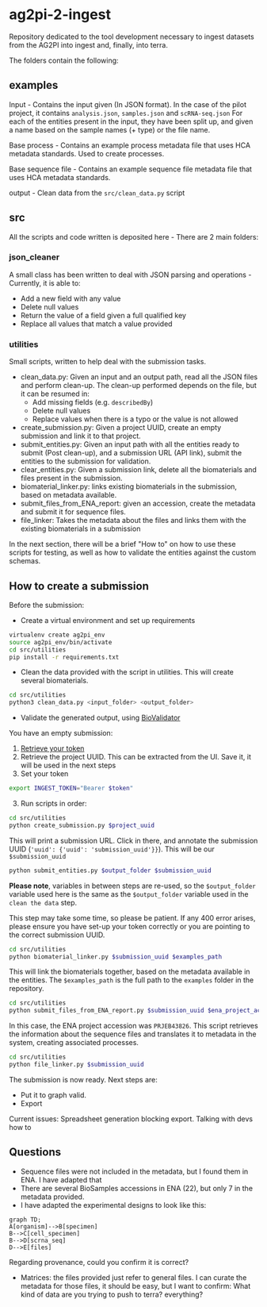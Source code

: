 # ag2pi-2-ingest
Repository dedicated to the tool development necessary to ingest datasets from the AG2PI into ingest and, finally, into terra.

The folders contain the following:

## examples
Input - Contains the input given (In JSON format). In the case of the pilot project, it contains `analysis.json`, `samples.json` and `scRNA-seq.json`
For each of the entities present in the input, they have been split up, and given a name based on the sample names (+ type) or the file name.


Base process - Contains an example process metadata file that uses HCA metadata standards. Used to create processes.

Base sequence file - Contains an example sequence file metadata file that uses HCA metadata standards.

output - Clean data from the `src/clean_data.py` script

## src
All the scripts and code written is deposited here - There are 2 main folders:

### json_cleaner
A small class has been written to deal with JSON parsing and operations - Currently, it is able to:
- Add a new field with any value
- Delete null values
- Return the value of a field given a full qualified key
- Replace all values that match a value provided

### utilities
Small scripts, written to help deal with the submission tasks.

- clean_data.py: Given an input and an output path, read all the JSON files and perform clean-up. The clean-up performed depends on the file, but it can be resumed in:
   * Add missing fields (e.g. `describedBy`)
   * Delete null values
   * Replace values when there is a typo or the value is not allowed
- create_submission.py: Given a project UUID, create an empty submission and link it to that project.
- submit_entities.py: Given an input path with all the entities ready to submit (Post clean-up), and a submission URL (API link), submit the entities to the submission for validation.
- clear_entities.py: Given a submission link, delete all the biomaterials and files present in the submission.
- biomaterial_linker.py: links existing biomaterials in the submission, based on metadata available.
- submit_files_from_ENA_report: given an accession, create the metadata and submit it for sequence files.
- file_linker: Takes the metadata about the files and links them with the existing biomaterials in a submission

In the next section, there will be a brief "How to" on how to use these scripts for testing, as well as how to validate the entities against the custom schemas.

## How to create a submission

Before the submission:
- Create a virtual environment and set up requirements
```bash
virtualenv create ag2pi_env
source ag2pi_env/bin/activate
cd src/utilities
pip install -r requirements.txt 
```

- Clean the data provided with the script in utilities. This will create several biomaterials.

```bash
cd src/utilities
python3 clean_data.py <input_folder> <output_folder>
```

- Validate the generated output, using [BioValidator](https://github.com/elixir-europe/biovalidator)

You have an empty submission:

1. [Retrieve your token](https://ebi-ait.github.io/hca-ebi-dev-team/operations_tasks/api_token.html)
2. Retrieve the project UUID. This can be extracted from the UI. Save it, it will be used in the next steps
3. Set your token
```bash
export INGEST_TOKEN="Bearer $token"
```
3. Run scripts in order:
```bash
cd src/utilities
python create_submission.py $project_uuid
```
This will print a submission URL. Click in there, and annotate the submission UUID (`'uuid': {'uuid': 'submission_uuid'}}`).
This will be our `$submission_uuid`

```bash
python submit_entities.py $output_folder $submission_uuid
```

**Please note**, variables in between steps are re-used, so the `$output_folder` variable used here is the same as the `$output_folder` variable used in the `clean the data` step.

This step may take some time, so please be patient. If any 400 error arises, please ensure you have set-up your token correctly or you are pointing to the correct submission UUID.

```bash
cd src/utilities
python biomaterial_linker.py $submission_uuid $examples_path
```
This will link the biomaterials together, based on the metadata available in the entities. The `$examples_path` is the 
full path to the `examples` folder in the repository.

```bash
cd src/utilities
python submit_files_from_ENA_report.py $submission_uuid $ena_project_accession $examples_path
```

In this case, the ENA project accession was `PRJEB43826`. This script retrieves the information about the sequence files and translates it to metadata in the system, creating associated processes.

```bash
cd src/utilities
python file_linker.py $submission_uuid
```

The submission is now ready. Next steps are:

- Put it to graph valid.
- Export

Current issues: Spreadsheet generation blocking export. Talking with devs how to


## Questions

- Sequence files were not included in the metadata, but I found them in ENA. I have adapted that
- There are several BioSamples accessions in ENA (22), but only 7 in the metadata provided.
- I have adapted the experimental designs to look like this:
```mermaid
graph TD;
A[organism]-->B[specimen]
B-->C[cell_specimen]
B-->D[scrna_seq]
D-->E[files]
```
Regarding provenance, could you confirm it is correct?

- Matrices: the files provided just refer to general files. I can curate the metadata for those files, it should be easy, but I want to confirm:
  What kind of data are you trying to push to terra? everything?